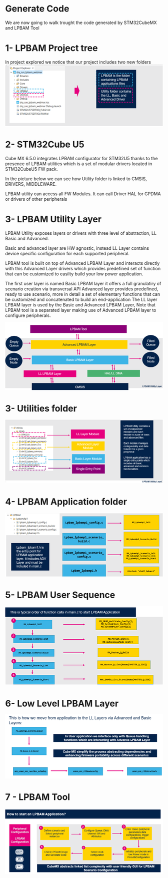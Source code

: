 
# Generate Code 
We are now going to walk trought the code generated by STM32CubeMX and LPBAM Tool 

# 1- LPBAM Project tree

In project explored we notice that our project includes two new folders 
![Cubemx start](./img/1001.png)

# 2- STM32Cube U5
Cube MX 6.5.0 integrates LPBAM configurator for STM32U5 thanks to the presence of LPBAM utilities which is a set of modular drivers located  in STM32CubeU5 FW pack.

In the picture below we can see how Utility folder is linked to  CMSIS, DRIVERS, MIDDLEWARE.

LPBAM utility can access all FW Modules. It  can call Driver HAL for GPDMA or drivers of other peripherals


# 3- LPBAM Utility Layer
LPBAM Utility exposes layers or drivers with three level of abstraction, LL Basic and Advanced.

Basic and advanced layer are HW agnostic, instead LL Layer contains device specific configuration for each supported peripheral.

LPBAM tool is built on top of Advanced LPBAM Layer and interacts directly with this Advanced Layer drivers which provides predefined set of function that can be customized to easilty build your low power application.

The first user layer is named Basic LPBAM layer it offers a full granulatiry of scenario creation via transversal API
Advanced layer provides predefined, ready to use scenario, more in detail a set of elementary functions that can be customized and concatenated to build an end-application
The LL layer LPBAM layer is used by the Basic and Advanced LPBAM Layer,
Note that LPBAM tool is a separated layer making use of Advanced LPBAM layer to configure peripherals.

![Cubemx start](./img/1003.png)

# 3- Utilities folder
![Cubemx start](./img/1004.png)


# 4- LPBAM Application folder

![Cubemx start](./img/1005.png)


# 5- LPBAM User Sequence

![Cubemx start](./img/1006.png)


# 6- Low Level LPBAM Layer

![Cubemx start](./img/1007.png)

# 7 - LPBAM Tool

![Cubemx start](./img/1008.png)